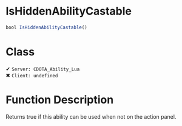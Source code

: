 # IsHiddenAbilityCastable
```js	
bool IsHiddenAbilityCastable()
```
# Class
✔ `Server: CDOTA_Ability_Lua`  
✖ `Client: undefined`  

# Function Description
Returns true if this ability can be used when not on the action panel.
